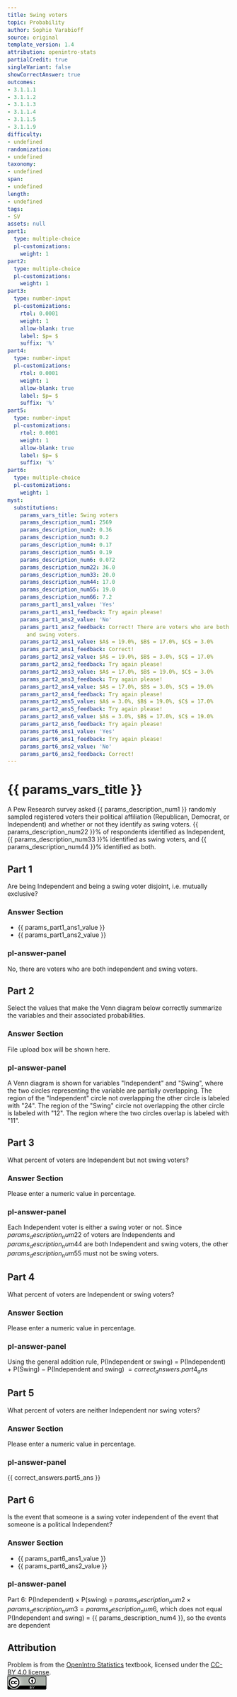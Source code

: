 ```yaml
---
title: Swing voters
topic: Probability
author: Sophie Varabioff
source: original
template_version: 1.4
attribution: openintro-stats
partialCredit: true
singleVariant: false
showCorrectAnswer: true
outcomes:
- 3.1.1.1
- 3.1.1.2
- 3.1.1.3
- 3.1.1.4
- 3.1.1.5
- 3.1.1.9
difficulty:
- undefined
randomization:
- undefined
taxonomy:
- undefined
span:
- undefined
length:
- undefined
tags:
- SV
assets: null
part1:
  type: multiple-choice
  pl-customizations:
    weight: 1
part2:
  type: multiple-choice
  pl-customizations:
    weight: 1
part3:
  type: number-input
  pl-customizations:
    rtol: 0.0001
    weight: 1
    allow-blank: true
    label: $p= $
    suffix: '%'
part4:
  type: number-input
  pl-customizations:
    rtol: 0.0001
    weight: 1
    allow-blank: true
    label: $p= $
    suffix: '%'
part5:
  type: number-input
  pl-customizations:
    rtol: 0.0001
    weight: 1
    allow-blank: true
    label: $p= $
    suffix: '%'
part6:
  type: multiple-choice
  pl-customizations:
    weight: 1
myst:
  substitutions:
    params_vars_title: Swing voters
    params_description_num1: 2569
    params_description_num2: 0.36
    params_description_num3: 0.2
    params_description_num4: 0.17
    params_description_num5: 0.19
    params_description_num6: 0.072
    params_description_num22: 36.0
    params_description_num33: 20.0
    params_description_num44: 17.0
    params_description_num55: 19.0
    params_description_num66: 7.2
    params_part1_ans1_value: 'Yes'
    params_part1_ans1_feedback: Try again please!
    params_part1_ans2_value: 'No'
    params_part1_ans2_feedback: Correct! There are voters who are both independent
      and swing voters.
    params_part2_ans1_value: $A$ = 19.0%, $B$ = 17.0%, $C$ = 3.0%
    params_part2_ans1_feedback: Correct!
    params_part2_ans2_value: $A$ = 19.0%, $B$ = 3.0%, $C$ = 17.0%
    params_part2_ans2_feedback: Try again please!
    params_part2_ans3_value: $A$ = 17.0%, $B$ = 19.0%, $C$ = 3.0%
    params_part2_ans3_feedback: Try again please!
    params_part2_ans4_value: $A$ = 17.0%, $B$ = 3.0%, $C$ = 19.0%
    params_part2_ans4_feedback: Try again please!
    params_part2_ans5_value: $A$ = 3.0%, $B$ = 19.0%, $C$ = 17.0%
    params_part2_ans5_feedback: Try again please!
    params_part2_ans6_value: $A$ = 3.0%, $B$ = 17.0%, $C$ = 19.0%
    params_part2_ans6_feedback: Try again please!
    params_part6_ans1_value: 'Yes'
    params_part6_ans1_feedback: Try again please!
    params_part6_ans2_value: 'No'
    params_part6_ans2_feedback: Correct!
---
```

# {{ params_vars_title }}
A Pew Research survey asked {{ params_description_num1 }} randomly sampled registered voters their political affiliation (Republican, Democrat, or Independent) and whether or not they identify as swing voters. {{ params_description_num22 }}$\%$ of respondents identified as Independent, {{ params_description_num33 }}$\%$ identified as swing voters, and {{ params_description_num44 }}$\%$ identified as both.

## Part 1

Are being Independent and being a swing voter disjoint, i.e. mutually exclusive?

### Answer Section

- {{ params_part1_ans1_value }}
- {{ params_part1_ans2_value }}

### pl-answer-panel

No, there are voters who are both independent and swing voters.

## Part 2

Select the values that make the Venn diagram below correctly summarize the variables and their associated probabilities.

<pl-drawing width="320" height="200" hide-answer-panel="false">
    <pl-drawing-initial>
        <pl-text x1="50" y1="10" label="Independent" latex="False"></pl-text>
        <pl-circle x1="100" y1="100" radius="70" color="#95A5A6" stroke-width="3" opacity="0.5"></pl-circle>
        <pl-text x1="150" y1="170" label="Swing" latex="False"></pl-text>
        <pl-circle x1="180" y1="100" radius="60" color="#D0D3D4" opacity="0.5"></pl-circle>
        <pl-text x1="80" y1="90" label="A"></pl-text>
        <pl-text x1="140" y1="90" label="B"></pl-text>
        <pl-text x1="180" y1="90" label="C"></pl-text>
    </pl-drawing-initial>
</pl-drawing>

### Answer Section

File upload box will be shown here.

### pl-answer-panel

A Venn diagram is shown for variables "Independent" and "Swing", where the two circles representing the variable are partially overlapping. The region of the "Independent" circle not overlapping the other circle is labeled with "24". The region of the "Swing" circle not overlapping the other circle is labeled with "12". The region where the two circles overlap is labeled with "11".

## Part 3

What percent of voters are Independent but not swing voters?

### Answer Section

Please enter a numeric value in percentage.

### pl-answer-panel

Each Independent voter is either a swing voter or not. Since ${{ params_description_num22 }}%$ of voters are Independents and ${{ params_description_num44 }}%$  are both Independent and swing voters, the other ${{ params_description_num55 }}%$ must not be swing voters.

## Part 4

What percent of voters are Independent or swing voters?

### Answer Section

Please enter a numeric value in percentage.

### pl-answer-panel

Using the general addition rule, P(Independent or swing) $=$ P(Independent) $+$ P(Swing) $-$ P(Independent and swing) $={{ correct_answers.part4_ans }}$

## Part 5

What percent of voters are neither Independent nor swing voters?

### Answer Section

Please enter a numeric value in percentage.

### pl-answer-panel

{{ correct_answers.part5_ans }}

## Part 6

Is the event that someone is a swing voter independent of the event that someone is a political Independent?

### Answer Section

- {{ params_part6_ans1_value }}
- {{ params_part6_ans2_value }}

### pl-answer-panel

Part 6: P(Independent) $\times$ P(swing) = ${{ params_description_num2 }}\times{{ params_description_num3 }} = {{ params_description_num6 }}$, which does not equal P(Independent and swing) = {{ params_description_num4 }}, so the events are dependent

## Attribution

Problem is from the [OpenIntro Statistics](https://openintro.org/book/os/) textbook, licensed under the [CC-BY 4.0 license](https://creativecommons.org/licenses/by/4.0/).<br>![Image representing the Creative Commons 4.0 BY license.](https://raw.githubusercontent.com/firasm/bits/master/by.png)